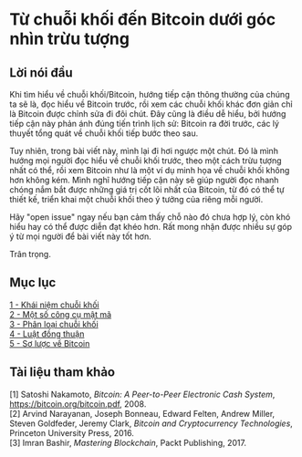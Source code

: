 # Từ chuỗi khối đến Bitcoin dưới góc nhìn trừu tượng

## Lời nói đầu
Khi tìm hiểu về chuỗi khối/Bitcoin, hướng tiếp cận thông thường của chúng ta sẽ là, đọc hiểu về Bitcoin trước, rồi xem các chuỗi khối khác đơn giản chỉ là Bitcoin được chỉnh sửa đi đôi chút. Đây cũng là điều dễ hiểu, bởi hướng tiếp cận này phản ánh đúng tiến trình lịch sử: Bitcoin ra đời trước, các lý thuyết tổng quát về chuỗi khối tiếp bước theo sau.

Tuy nhiên, trong bài viết này, mình lại đi hơi ngược một chút. Đó là mình hướng mọi người đọc hiểu về chuỗi khối trước, theo một cách trừu tượng nhất có thể, rồi xem Bitcoin như là một ví dụ minh họa về chuỗi khối không hơn không kém. Mình nghĩ hướng tiếp cận này sẽ giúp người đọc nhanh chóng nắm bắt được những giá trị cốt lõi nhất của Bitcoin, từ đó có thể tự thiết kế, triển khai một chuỗi khối theo ý tưởng của riêng mỗi người.

Hãy "open issue" ngay nếu bạn cảm thấy chỗ nào đó chưa hợp lý, còn khó hiểu hay có thể được diễn đạt khéo hơn. Rất mong nhận được nhiều sự góp ý từ mọi người để bài viết này tốt hơn.

Trân trọng.

## Mục lục
[1 - Khái niệm chuỗi khối](https://nbviewer.jupyter.org/github/nguyenduyhieukma/from-Blockchain-to-Bitcoin/blob/master/1.ipynb)  
[2 - Một số công cụ mật mã](https://nbviewer.jupyter.org/github/nguyenduyhieukma/from-Blockchain-to-Bitcoin/blob/master/2.ipynb)  
[3 - Phân loại chuỗi khối](https://nbviewer.jupyter.org/github/nguyenduyhieukma/from-Blockchain-to-Bitcoin/blob/master/3.ipynb)  
[4 - Luật đồng thuận](https://nbviewer.jupyter.org/github/nguyenduyhieukma/from-Blockchain-to-Bitcoin/blob/master/4.ipynb)  
[5 - Sơ lược về Bitcoin](https://nbviewer.jupyter.org/github/nguyenduyhieukma/from-Blockchain-to-Bitcoin/blob/master/5.ipynb)  

## Tài liệu tham khảo
[1] Satoshi Nakamoto, _Bitcoin: A Peer-to-Peer Electronic Cash System_, https://bitcoin.org/bitcoin.pdf, 2008.  
[2] Arvind Narayanan, Joseph Bonneau, Edward Felten, Andrew Miller, Steven Goldfeder, Jeremy Clark, _Bitcoin and Cryptocurrency Technologies_, Princeton University Press, 2016.  
[3] Imran Bashir, _Mastering Blockchain_, Packt Publishing, 2017.  

